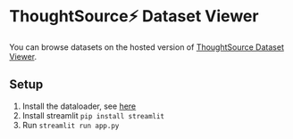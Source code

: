 # ThoughtSource⚡ Dataset Viewer

You can browse datasets on the hosted version of [ThoughtSource Dataset Viewer](http://thought.samwald.info).

## Setup

1. Install the dataloader, see [here](../../libs/dataloader/README.md)
2. Install streamlit `pip install streamlit`
3. Run `streamlit run app.py`
